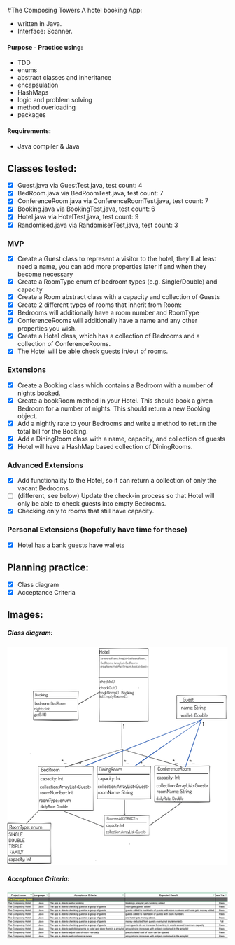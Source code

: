 #The Composing Towers
A hotel booking App:
- written in Java.
- Interface: Scanner.
#### Purpose - Practice using:
- TDD
- enums
- abstract classes and inheritance
- encapsulation
- HashMaps
- logic and problem solving
- method overloading
- packages

#### Requirements:
- Java compiler & Java

## Classes tested:
- [x] Guest.java via GuestTest.java, test count: 4
- [x] BedRoom.java via BedRoomTest.java, test count: 7
- [x] ConferenceRoom.java via ConferenceRoomTest.java, test count: 7
- [x] Booking.java  via BookingTest,java, test count: 6
- [x] Hotel.java  via HotelTest,java, test count: 9
- [x] Randomised.java  via RandomiserTest,java, test count: 3

### MVP
- [x] Create a Guest class to represent a visitor to the hotel, they'll at least need a name, you can add more properties later if and when they become necessary
- [x] Create a RoomType enum of bedroom types (e.g. Single/Double) and capacity
- [x] Create a Room abstract class with a capacity and collection of Guests
- [x] Create 2 different types of rooms that inherit from Room:
- [x] Bedrooms will additionally have a room number and RoomType
- [x] ConferenceRooms will additionally have a name and any other properties you wish.
- [x] Create a Hotel class, which has a collection of Bedrooms and a collection of ConferenceRooms.
- [x] The Hotel will be able check guests in/out of rooms.

### Extensions
- [x] Create a Booking class which contains a Bedroom with a number of nights booked.
- [x] Create a bookRoom method in your Hotel. This should book a given Bedroom for a number of nights. This should return a new Booking object.
- [x] Add a nightly rate to your Bedrooms and write a method to return the total bill for the Booking.
- [x] Add a DiningRoom class with a name, capacity, and collection of guests
- [x] Hotel will have a HashMap based collection of DiningRooms.

### Advanced Extensions
- [x] Add functionality to the Hotel, so it can return a collection of only the vacant Bedrooms.
- [ ] (different, see below) Update the check-in process so that Hotel will only be able to check guests into empty Bedrooms.
- [x] Checking only to rooms that still have capacity.        
### Personal Extensions  (hopefully have time for these)
- [x] Hotel has a bank guests have wallets


## Planning practice:
- [x] Class diagram
- [x] Acceptance Criteria

## Images:
##### Class diagram: 
![image](hotelPlanning.png) 
##### Acceptance Criteria: 
![image](acccrit.png) 


